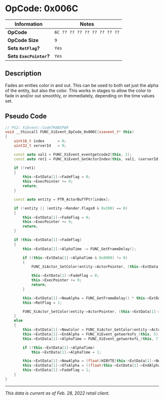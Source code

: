 # OpCode: 0x006C

| Information               | Notes |
|---                        |---    |
| **OpCode**                | `6C ?? ?? ?? ?? ?? ?? ?? ??` |
| **OpCode Size**           | `9`   |
| **Sets `RetFlag`?**       | `Yes` |
| **Sets `ExecPointer`?**   | `Yes` |

## Description

Fades an enities color in and out. This can be used to both set just the alpha of the entity, but also the color. This works in stages to allow the color to fade in and/or out smoothly, or immediately, depending on the time values set.

## Pseudo Code

```cpp
// PS2: XiEvent::CodeTRANSPAR
void __thiscall FUNC_XiEvent_OpCode_0x006C(xievent_t* this)
{
    uint16_t index      = 0;
    uint32_t serverId   = 0;

    const auto val1 = FUNC_XiEvent_eventgetcode2(this, 1);
    const auto ret1 = FUNC_XiEvent_GetActorIndex(this, val1, &serverId, &index))

    if (!ret1)
    {
        this->ExtData[1]->FadeFlag = 0;
        this->ExecPointer += 9;
        return;
    }

    const auto entity = PTR_ActorBuffPtr[index];

    if (!entity || (entity->Render.Flags0 & 0x200) == 0)
    {
        this->ExtData[1]->FadeFlag = 0;
        this->ExecPointer += 9;
        return;
    }

    if (this->ExtData[1]->FadeFlag)
    {
        this->ExtData[1]->AlphaTime -= FUNC_GetFrameDelay();

        if ((this->ExtData[1]->AlphaTime & 0x8000) != 0)
        {
            FUNC_XiActor_SetColor(entity->ActorPointer, (this->ExtData[1]->NowColor & 0xFFFFFF) - (this->ExtData[1]->EndAlpha << 24));

            this->ExtData[1]->FadeFlag = 0;
            this->ExecPointer += 9;
            return;
        }

        this->ExtData[1]->NowAlpha = FUNC_GetFrameDelay() * this->ExtData[1]->OfsAlpha + this->ExtData[1]->NowAlpha;
        this->RetFlag = 1;

        FUNC_XiActor_SetColor(entity->ActorPointer, (this->ExtData[1]->NowColor & 0xFFFFFF) + (this->ExtData[1]->EndAlpha << 24));
    }
    else
    {
        this->ExtData[1]->NowColor = FUNC_XiActor_GetColor(entity->ActorPointer);
        this->ExtData[1]->EndAlpha = FUNC_XiEvent_getworkofs_(this, 5);
        this->ExtData[1]->AlphaTime = FUNC_XiEvent_getworkofs_(this, 7);

        if (!this->ExtData[1]->AlphaTime)
            this->ExtData[1]->AlphaTime = 1;

        this->ExtData[1]->NowAlpha = (float)HIBYTE(this->ExtData[1]->NowColor);
        this->ExtData[1]->OfsAlpha = ((float)this->ExtData[1]->EndAlpha - this->ExtData[1]->NowAlpha) / this->ExtData[1]->AlphaTime;
        this->ExtData[1]->FadeFlag = 1;
    }
}
```

---

_This data is current as of Feb. 28, 2022 retail client._